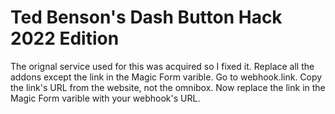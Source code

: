 # Ted Benson's Dash Button Hack 2022 Edition
The orignal service used for this was acquired so I fixed it.
Replace all the addons except the link in the Magic Form varible. Go to webhook.link. Copy the link's URL from the website, not the omnibox. Now replace the link in the Magic Form varible with your webhook's URL.
